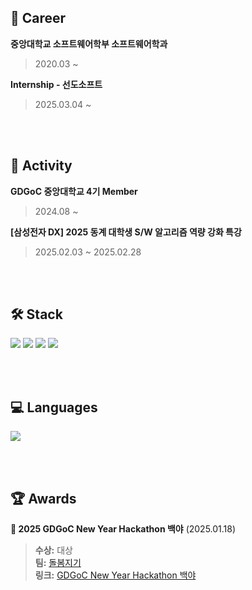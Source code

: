 ## 💼 Career
**중앙대학교 소프트웨어학부 소프트웨어학과**  
> 2020.03 ~

**Internship - 선도소프트**  
> 2025.03.04 ~ 

<br>
<br>

## 🫡 Activity
**GDGoC 중앙대학교 4기 Member**
> 2024.08 ~

**[삼성전자 DX] 2025 동계 대학생 S/W 알고리즘 역량 강화 특강**
> 2025.02.03 ~ 2025.02.28
>

<br>
<br>
  
## 🛠 Stack
<p>
    <img src="https://img.shields.io/badge/Spring%20Boot-6DB33F?style=flat&logo=Spring&logoColor=white"/>
    <img src="https://img.shields.io/badge/MySQL-4479A1?style=flat&logo=MySQL&logoColor=white"/>
    <img src="https://img.shields.io/badge/Docker-2496ED?style=flat&logo=Docker&logoColor=white"/>
    <img src="https://img.shields.io/badge/Amazon%20Web%20Services-232F3E?style=flat&logo=Amazon%20Web%20Services&logoColor=white"/>
</p>

<br>
<br>


## 💻 Languages
<p align="left">
  <img src="https://github-readme-stats.vercel.app/api/top-langs/?username=Hyun0828&layout=compact&theme=dark" />
</p>

<br>
<br>


## 🏆 Awards
**🏅 2025 GDGoC New Year Hackathon 백야** (2025.01.18)  
> **수상:** 대상  
> **팀:** [돌봄지기](https://nine-grade-d65.notion.site/22-17eb5a1edfe480f89ad6fbd4935ad688?pvs=4)  
> **링크:** [GDGoC New Year Hackathon 백야](https://pangmoo.notion.site/2025-GDGoC-KR-HACKATHON-f06eb012ef3741c2bf2bf3c6b8009a54)  
